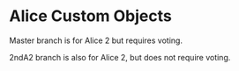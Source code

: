 # Alice Custom Objects

Master branch is for Alice 2 but requires voting.

2ndA2 branch is also for Alice 2, but does not require voting.